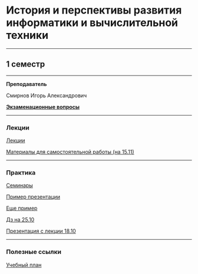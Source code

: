 # История и перспективы развития информатики и вычислительной техники
____________
## 1 семестр
___________
**Преподаватель**

Смирнов Игорь Александрович

[**Экзаменационные вопросы**](https://github.com/Veldorn/SPbGTI/blob/main/Files/HistoryCS%26CH/Вопросы%20к%20зачету.pdf)
___________
### Лекции
[Лекции](https://github.com/Veldorn/SPbGTI/blob/main/Files/HistoryCS%26CH/Лекции%20.pdf)

[Материалы для самостоятельной работы (на 15.11)](https://github.com/Veldorn/SPbGTI/blob/main/Files/HistoryCS%26CH/Материалы%20для%20самостоятельной%20работы%20(Лекция).docx)
___________
### Практика
[Семинары](https://github.com/Veldorn/SPbGTI/blob/main/Files/HistoryCS%26CH/Семинары.pdf)

[Пример презентации](https://github.com/Veldorn/SPbGTI/blob/main/Files/HistoryCS%26CH/презентация.ppt)

[Еще пример](https://github.com/Veldorn/SPbGTI/blob/main/Files/HistoryCS%26CH/Fortran.pptx)

[Дз на 25.10](https://github.com/Veldorn/SPbGTI/blob/main/Files/HistoryCS%26CH/Doc1.docx)

[Презентация с лекции 18.10](https://github.com/Veldorn/SPbGTI/blob/main/Files/HistoryCS%26CH/История%20и%20перспективы%20развития%20информатики%20и%20вычислительной%20техники%20Лекция%203.pptx)

___________
### Полезные ссылки

[Учебный план](https://github.com/Veldorn/SPbGTI/blob/main/Files/HistoryCS%26CH/09.03.03_2019.plx.xls)
